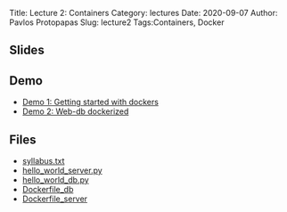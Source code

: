 Title: Lecture 2: Containers
Category: lectures
Date: 2020-09-07
Author: Pavlos Protopapas 
Slug: lecture2
Tags:Containers, Docker

## Slides

<!-- - [Lecture 2: Virtual Environments, Virtual Machines, and Containers | PDF]({attach}presentation/lecture2.pdf) 
- [Lecture 2: Virtual Environments, Virtual Machines, and Containers | PPTX]({attach}presentation/lecture2.pptx)
--> 
## Demo 
- [Demo 1: Getting started with dockers]({filename}demos/lec2_demo_getstart.ipynb) 
- [Demo 2: Web-db dockerized]({filename}demos/lec2_demo_webdb.ipynb)

## Files 
- [syllabus.txt]({attach}demos/syllabus.txt)
- [hello_world_server.py]({attach}demos/hello_world_server.py)
- [hello_world_db.py]({attach}demos/hello_world_server.py)
- [Dockerfile_db]({attach}demos/Dockerfile_db)
- [Dockerfile_server]({attach}demos/Dockerfile_server)



